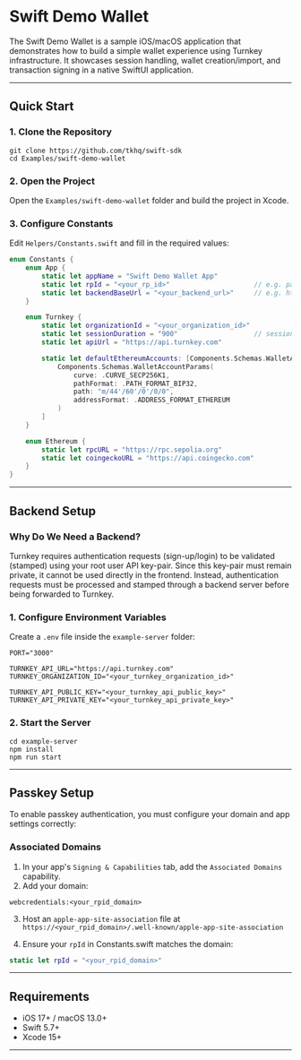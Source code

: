 # Swift Demo Wallet&#x20;

The Swift Demo Wallet is a sample iOS/macOS application that demonstrates how to build a simple wallet experience using Turnkey infrastructure. It showcases session handling, wallet creation/import, and transaction signing in a native SwiftUI application.

---

## Quick Start

### 1. Clone the Repository

```
git clone https://github.com/tkhq/swift-sdk
cd Examples/swift-demo-wallet
```

### 2. Open the Project

Open the `Examples/swift-demo-wallet` folder and build the project in Xcode.

### 3. Configure Constants

Edit `Helpers/Constants.swift` and fill in the required values:

```swift
enum Constants {
    enum App {
        static let appName = "Swift Demo Wallet App"
        static let rpId = "<your_rp_id>"                     // e.g. passkeyapp.tkhqlabs.xyz
        static let backendBaseUrl = "<your_backend_url>"     // e.g. http://localhost:3000
    }

    enum Turnkey {
        static let organizationId = "<your_organization_id>"
        static let sessionDuration = "900"                   // session duration in seconds
        static let apiUrl = "https://api.turnkey.com"

        static let defaultEthereumAccounts: [Components.Schemas.WalletAccountParams] = [
            Components.Schemas.WalletAccountParams(
                curve: .CURVE_SECP256K1,
                pathFormat: .PATH_FORMAT_BIP32,
                path: "m/44'/60'/0'/0/0",
                addressFormat: .ADDRESS_FORMAT_ETHEREUM
            )
        ]
    }

    enum Ethereum {
        static let rpcURL = "https://rpc.sepolia.org"
        static let coingeckoURL = "https://api.coingecko.com"
    }
}
```

---

## Backend Setup

### Why Do We Need a Backend?

Turnkey requires authentication requests (sign-up/login) to be validated (stamped) using your root user API key-pair. Since this key-pair must remain private, it cannot be used directly in the frontend. Instead, authentication requests must be processed and stamped through a backend server before being forwarded to Turnkey.

### 1. Configure Environment Variables

Create a `.env` file inside the `example-server` folder:

```
PORT="3000"

TURNKEY_API_URL="https://api.turnkey.com"
TURNKEY_ORGANIZATION_ID="<your_turnkey_organization_id>"

TURNKEY_API_PUBLIC_KEY="<your_turnkey_api_public_key>"
TURNKEY_API_PRIVATE_KEY="<your_turnkey_api_private_key>"
```

### 2. Start the Server

```
cd example-server
npm install
npm run start
```

---

## Passkey Setup

To enable passkey authentication, you must configure your domain and app settings correctly:

### Associated Domains

1. In your app's `Signing & Capabilities` tab, add the `Associated Domains` capability.
2. Add your domain:

```
webcredentials:<your_rpid_domain>
```

3. Host an `apple-app-site-association` file at `https://<your_rpid_domain>/.well-known/apple-app-site-association`

4. Ensure your `rpId` in Constants.swift matches the domain:

```swift
static let rpId = "<your_rpid_domain>"
```

---

## Requirements

- iOS 17+ / macOS 13.0+
- Swift 5.7+
- Xcode 15+

---
